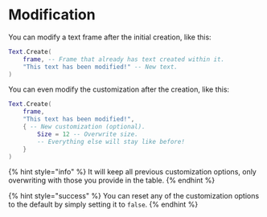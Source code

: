 # Modification

You can modify a text frame after the initial creation, like this:

```lua
Text.Create(
	frame, -- Frame that already has text created within it.
	"This text has been modified!" -- New text.
)
```

You can even modify the customization after the creation, like this:

```lua
Text.Create(
	frame,
	"This text has been modified!",
	{ -- New customization (optional).
		Size = 12 -- Overwrite size.
		-- Everything else will stay like before!
	}
)
```

{% hint style="info" %}
It will keep all previous customization options, only overwriting with those you provide in the table.
{% endhint %}

{% hint style="success" %}
You can reset any of the customization options to the default by simply setting it to `false`.
{% endhint %}

